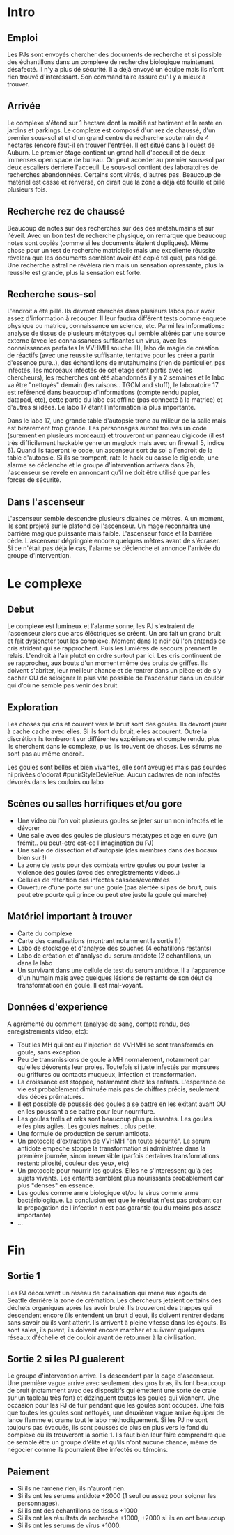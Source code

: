 
# Intro

## Emploi

Les PJs sont envoyés chercher des documents de recherche et si possible des échantillons dans un complexe de recherche biologique maintenant désafecté. Il n'y a plus dé sécurité. Il a déjà envoyé un équipe mais ils n'ont rien trouvé d'interessant. Son commanditaire assure qu'il y a mieux a trouver. 

## Arrivée

Le complexe s'étend sur 1 hectare dont la moitié est batiment et  le reste en jardins et parkings. Le complexe est composé d'un rez de chaussé, d'un premier sous-sol et et d'un grand centre de recherche souterrain de 4 hectares (encore faut-il en trouver l'entrée). Il est situé dans à l'ouest de Auburn. Le premier étage contient un grand hall d'acceuil et de deux immenses open space de bureau. On peut acceder au premier sous-sol par deux escaliers derriere l'acceuil. Le sous-sol contient des laboratoires de recherches abandonnées. Certains sont vitrés, d'autres pas. Beaucoup de matériel est cassé et renversé, on dirait que la zone a déjà été fouillé et pillé plusieurs fois. 

## Recherche rez de chaussé

Beaucoup de notes sur des recherches sur des des métahumains et sur l'éveil. Avec un bon test de recherche physique, on remarque que beaucoup notes sont copiés (comme si les documents étaient dupliqués). Même chose pour un test de recherche matricielle mais une excellente réussite révelera que les documents semblent avoir été copié tel quel, pas rédigé. Une recherche astral ne révélera rien mais un sensation opressante, plus la reussite est grande, plus la sensation est forte.

## Recherche sous-sol 

L'endroit a été pillé. Ils devront cherchés dans plusieurs labos pour avoir assez d'information à recouper. Il leur faudra différent tests comme enquete physique ou matrice, connaissance en science, etc. Parmi les informations: analyse de tissus de plusieurs métatypes qui semble altérés par une source externe (avec les connaissances suffisantes un virus, avec les connaissances parfaites le VVHMH souche III), labo de magie de création de réactifs (avec une reussite suffisante, tentative pour les créer a partir d'essence pure..), des échantillons de mutahumains (rien de particulier, pas infectés, les morceaux infectés de cet étage sont partis avec les chercheurs), les recherches ont été abandonnés il y a 2 semaines et le labo va être "nettoyés" demain (les raisons.. TGCM and stuff), le laboratoire 17 est reférencé dans beaucoup d'informations (compte rendu papier, datapad, etc), cette partie du labo est offline (pas connecté à la matrice) et d'autres si idées. Le labo 17 étant l'information la plus importante. 

Dans le labo 17, une grande table d'autopsie trone au milieur de la salle mais est bizarement trop grande. Les personnages auront trouvés un code (surement en plusieurs morceaux) et trouveront un panneau digicode (il est très difficilement hackable genre un maglock mais avec un firewall 5, indice 6). Quand ils taperont le code, un ascenseur sort du sol a l'endroit de la table d'autopsie. Si ils se trompent, rate le hack ou casse le digicode, une alarme se déclenche et le groupe d'intervention arrivera dans 2h, l'ascenseur se revele en annoncant qu'il ne doit être utilisé que par les forces de sécurité.

## Dans l'ascenseur

L'ascenseur semble descendre plusieurs dizaines de mètres. A un moment, ils sont projeté sur le plafond de l'ascenseur. Un mage reconnaitra une barrière magique puissante mais faible. L'ascenseur force et la barrière cède. L'ascenseur dégringole encore quelques mètres avant de s'écraser. Si ce n'était pas déjà le cas, l'alarme se déclenche et annonce l'arrivée du groupe d'intervention. 

# Le complexe

## Debut

Le complexe est lumineux et l'alarme sonne, les PJ s'extraient de l'ascenseur alors que arcs éléctriques se créent. Un arc fait un grand bruit et fait dysjoncter tout les complexe. Moment dans le noir où l'on entends de cris strident qui se rapprochent. Puis les lumières de secours prennent le relais. L'endroit à l'air plutot en ordre surtout par ici. Les cris continuent de se rapprocher, aux bouts d'un moment même des bruits de griffes. Ils doivent s'abriter, leur meilleur chance et de rentrer dans un pièce et de s'y cacher OU de séloigner le plus vite possible de l'ascenseur dans un couloir qui d'où ne semble pas venir des bruit.

## Exploration

Les choses qui cris et courent vers le bruit sont des goules. Ils devront jouer à cache cache avec elles. Si ils font du bruit, elles accourent. Outre la discrétion ils tomberont sur différentes expériences et compte rendu, plus ils cherchent dans le complexe, plus ils trouvent de choses. Les sérums ne sont pas au même endroit. 

Les goules sont belles et bien vivantes, elle sont aveugles mais pas sourdes ni privées d'odorat #punirStyleDeVieRue. Aucun cadavres de non infectés dévorés dans les couloirs ou labo
 
## Scènes ou salles horrifiques et/ou gore

 * Une video où l'on voit plusieurs goules se jeter sur un non infectés et le dévorer
 * Une salle avec des goules de plusieurs métatypes et age en cuve (un frémit.. ou peut-etre est-ce l'imagination du PJ)
 * Une salle de dissection et d'autopsie (des membres dans des bocaux bien sur !)
 * La zone de tests pour des combats entre goules ou pour tester la violence des goules (avec des enregistrements videos..)
 * Cellules de rétention des infectés cassées/éventrées
 * Ouverture d'une porte sur une goule (pas alertée si pas de bruit, puis peut etre pourte qui grince ou peut etre juste la goule qui marche)

## Matériel important à trouver

 * Carte du complexe 
 * Carte des canalisations (montrant notamment la sortie !!)
 * Labo de stockage et d'analyse des souches (4 echatillons restants)
 * Labo de création et d'analyse du serum antidote (2 echantillons, un dans le labo
 * Un survivant dans une cellule de test du serum antidote. Il a l'apparence d'un humain mais avec quelques lésions de restants de son déut de transformatioon en goule. Il est mal-voyant. 

## Données d'experience

A agrémenté du comment (analyse de sang, compte rendu, des enregistrements video, etc): 
 * Tout les MH qui ont eu l'injection de VVHMH se sont transformés en goule, sans exception. 
 * Peu de transmissions de goule à MH normalement, notamment par qu'elles dévorents leur proies. Toutefois si juste infectés par morsures ou griffures ou contacts muqueux, infection et transformation. 
 * La croissance est stoppée, notamment chez les enfants. L'esperance de vie est probablement diminuée mais pas de chiffres précis, seulement des décès prématurés. 
 * Il est possible de poussés des goules a se battre en les exitant avant OU en les poussant a se battre pour leur nourriture. 
 * Les goules trolls et orks sont beaucoup plus puissantes. Les goules elfes plus agiles. Les goules naines.. plus petite. 
 * Une formule de production de serum antidote. 
 * Un protocole d'extraction de VVHMH "en toute sécurité". Le serum antidote empeche stoppe la transformation si administrée dans la première journée, sinon irreversible (parfois certaines transformations restent: pilosité, couleur des yeux, etc)
 * Un protocole pour nourrir les goules. Elles ne s'interessent qu'à des sujets vivants. Les enfants semblent plus nourissants probablement car plus "denses" en essence. 
 * Les goules comme arme biologique et/ou le virus comme arme bactériologique. La conclusion est que le résultat n'est pas probant car la propagation de l'infection n'est pas garantie (ou du moins pas assez importante)
 * ...

# Fin

## Sortie 1

Les PJ découvrent un réseau de canalisation qui mène aux égouts de Seattle derrière la zone de crémation. Les chercheurs jetaient certains des déchets organiques après les avoir brulé. Ils trouveront des trappes qui descendent encore (ils entendent un bruit d'eau), ils doivent rentrer dedans sans savoir où ils vont atterir. Ils arrivent à pleine vitesse dans les égouts. Ils sont sales, ils puent, ils doivent encore marcher et suivrent quelques réseaux d'échelle et de couloir avant de retourner à la civilisation.

## Sortie 2 si les PJ gualerent

Le groupe d'intervention arrive. Ils descendent par la cage d'ascenseur. Une première vague arrive avec seulement des gros bras, ils font beaucoup de bruit (notamment avec des dispositifs qui émettent une sorte de craie sur un tableau très fort) et dézinguent toutes les goules qui viennent. Une occasion pour les PJ de fuir pendant que les goules sont occupés. Une fois que toutes les goules sont nettoyés, une deuxième vague arrive équiper de lance flamme et crame tout le labo méthodiquement. Si les PJ ne sont toujours pas évacués, ils sont poussés de plus en plus vers le fond du complexe où ils trouveront la sortie 1. Ils faut bien leur faire comprendre que ce semble être un groupe d'élite et qu'ils n'ont aucune chance, même de négocier comme ils pourraient être infectés ou témoins.

## Paiement

* Si ils ne ramene rien, ils n'auront rien. 
* Si ils ont les serums antidote +2000 (1 seul ou assez pour soigner les personnages). 
* Si ils ont des échantillons de tissus +1000
* Si ils ont les résultats de recherche +1000, +2000 si ils en ont beaucoup
* Si ils ont les serums de virus +1000. 
